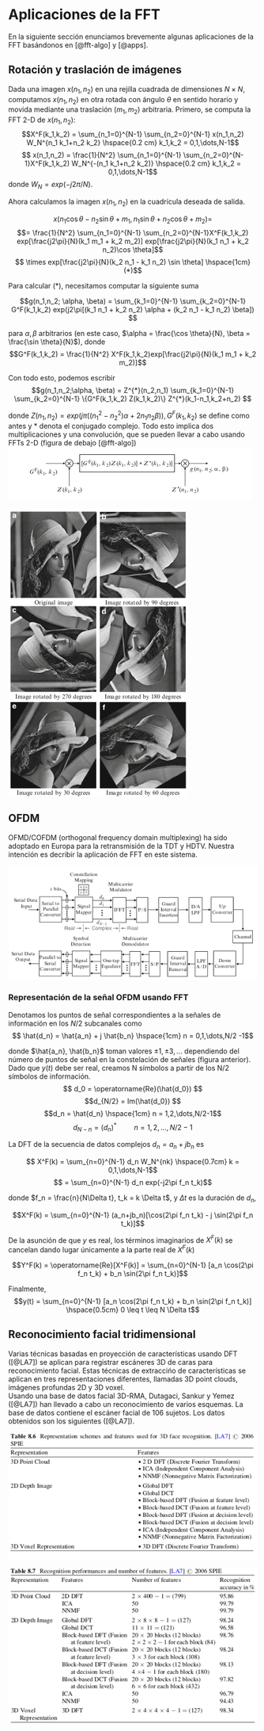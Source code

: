 # Aplicaciones de la FFT

En la siguiente sección enunciamos brevemente algunas aplicaciones de la FFT basándonos en [@fft-algo] y [@apps].

## Rotación y traslación de imágenes

Dada una imagen $x(n_1,n_2)$ en una rejilla cuadrada de dimensiones $N \times N$, computamos $x(n_1,n_2)$ en otra rotada con ángulo $\theta$ en sentido horario y movida mediante una traslación $(m_1,m_2)$ arbitraria. Primero, se computa la FFT 2-D de $x(n_1,n_2)$:
$$X^F(k_1,k_2) = \sum_{n_1=0}^{N-1} \sum_{n_2=0}^{N-1} x(n_1,n_2) W_N^{n_1 k_1+n_2 k_2} \hspace{0.2 cm} k_1,k_2 = 0,1,\dots,N-1$$
$$ x(n_1,n_2) = \frac{1}{N^2}  \sum_{n_1=0}^{N-1} \sum_{n_2=0}^{N-1}X^F(k_1,k_2) W_N^{-(n_1 k_1+n_2 k_2)} \hspace{0.2 cm} k_1,k_2 = 0,1,\dots,N-1$$
donde $W_N = exp(-j2\pi/N)$.

Ahora calculamos la imagen $x(n_1,n_2)$ en la cuadrícula deseada de salida.

$$x(n_1 \cos \theta - n_2 \sin \theta + m_1, n_1 \sin \theta + n_2 \cos \theta +m_2) = $$ $$= \frac{1}{N^2}  \sum_{n_1=0}^{N-1} \sum_{n_2=0}^{N-1}X^F(k_1,k_2) exp[\frac{j2\pi}{N}(k_1 m_1 + k_2 m_2)] exp[\frac{j2\pi}{N}(k_1 n_1 + k_2 n_2)\cos \theta]$$ $$ \times exp[\frac{j2\pi}{N}(k_2 n_1 - k_1 n_2) \sin \theta] \hspace{1cm} (*)$$  

Para calcular (*), necesitamos computar la siguiente suma

$$g(n_1,n_2; \alpha, \beta) = \sum_{k_1=0}^{N-1} \sum_{k_2=0}^{N-1} G^F(k_1,k_2) exp(j2\pi[(k_1 n_1 + k_2 n_2) \alpha + (k_2 n_1 - k_1 n_2) \beta]) $$

para $\alpha, \beta$ arbitrarios (en este caso, $\alpha = \frac{\cos \theta}{N}, \beta = \frac{\sin \theta}{N}$), donde
$$G^F(k_1,k_2) = \frac{1}{N^2} X^F(k_1,k_2)exp[\frac{j2\pi}{N}(k_1 m_1 + k_2 m_2)]$$

Con todo esto, podemos escribir 
$$g(n_1,n_2;\alpha, \beta) = Z^{*}(n_2,n_1) \sum_{k_1=0}^{N-1} \sum_{k_2=0}^{N-1} \{G^F(k_1,k_2) Z(k_1,k_2)\} Z^{*}(k_1-n_1,k_2+n_2) $$

donde $Z(n_1,n_2) = exp(j \pi((n_1^2-n_2^2) \alpha +2n_1 n_2 \beta)), G^F(k_1,k_2)$  se define como antes y * denota el conjugado complejo. Todo esto implica dos multiplicaciones y una convolución, que se pueden llevar a cabo usando FFTs 2-D (figura de debajo [@fft-algo]) 
![Rotación de una imagen con FFT 2-D](./imgs/rotacion.png)


![Ejemplo de rotación](./imgs/ejemplo-rotacion.png)

## OFDM

OFMD/COFDM (orthogonal frequency domain multiplexing) ha sido adoptado en Europa para la retransmisión de la TDT y HDTV. Nuestra intención es decribir la aplicación de FFT en este sistema.

![FFT en OFDM](./imgs/OFMD.png)

### Representación de la señal OFDM usando FFT

Denotamos los puntos de señal correspondientes a la señales de información en los $N/2$ subcanales como
$$ \hat{d_n} = \hat{a_n} + j \hat{b_n} \hspace{1cm} n = 0,1,\dots,N/2 -1$$

donde $\hat{a_n}, \hat{b_n}$ toman valores $\pm 1, \pm 3,\dots$ dependiendo del número de puntos de señal en la constelación de señales (figura anterior).  
Dado que $y(t)$ debe ser real, creamos N símbolos a partir de los N/2 símbolos de información.  
$$ d_0 = \operatorname{Re}(\hat{d_0}) $$
$$d_{N/2} = Im(\hat{d_0}) $$
$$d_n = \hat{d_n} \hspace{1cm} n = 1,2,\dots,N/2-1$$
$$d_{N-n}=(d_n)^{*} \hspace{1cm} n = 1,2,\dots,N/2-1$$

La DFT de la secuencia de datos complejos $d_n = a_n +j b_n$ es 

$$ X^F(k) = \sum_{n=0}^{N-1} d_n W_N^{nk} \hspace{0.7cm} k = 0,1,\dots,N-1$$
$$ =  \sum_{n=0}^{N-1} d_n exp(-j2\pi f_n t_k)$$

donde $f_n = \frac{n}{N\Delta t}, t_k = k \Delta t$, y $\Delta t$ es la duración de $d_n$,  

$$X^F(k) = \sum_{n=0}^{N-1} (a_n+jb_n)[\cos(2\pi f_n t_k) - j \sin(2\pi f_n t_k)]$$

De la asunción de que $y$ es real, los términos imaginarios de $X^F(k)$ se cancelan dando lugar únicamente a la parte real de $X^F(k)$

$$Y^F(k) = \operatorname{Re}[X^F(k)] = \sum_{n=0}^{N-1} [a_n \cos(2\pi f_n t_k) + b_n \sin(2\pi f_n t_k)]$$

Finalmente,
$$y(t) = \sum_{n=0}^{N-1} [a_n \cos(2\pi f_n t_k) + b_n \sin(2\pi f_n t_k)] \hspace{0.5cm} 0 \leq t \leq N \Delta t$$

## Reconocimiento facial tridimensional

Varias técnicas basadas en proyección de características usando DFT ([@LA7]) se aplican para registrar escáneres 3D de caras para reconocimiento facial. Estas técnicas de extraccińo de características se aplican en tres representaciones diferentes, llamadas 3D point clouds, imágenes profundas 2D y 3D voxel.  
Usando una base de datos facial 3D-RMA, Dutagaci, Sankur y Yemez ([@LA7]) han llevado a cabo un reconocimiento de varios esquemas. La base de datos contiene el escáner facial de 106 sujetos. Los datos obtenidos son los siguientes ([@LA7]).

![Representación de esquemas y características en el reconocimiento facial](./imgs/facial2.png)

![Resultados del reconocimiento](./imgs/facial3.png)
